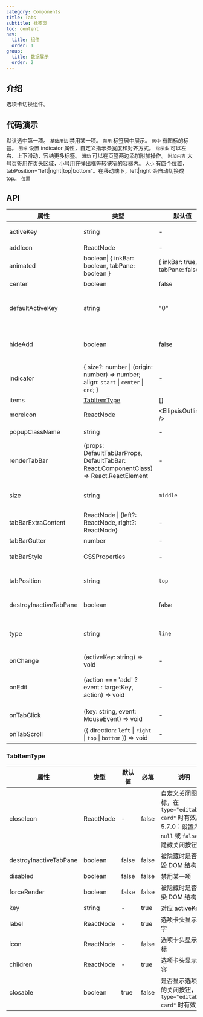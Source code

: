 ```yaml
---
category: Components
title: Tabs
subtitle: 标签页
toc: content
nav:
  title: 组件
  order: 1
group:
  title: 数据展示
  order: 2
---
```


## 介绍

选项卡切换组件。

## 代码演示

默认选中第一项。
<code src="./demo/base.tsx">基础用法</code>
禁用某一项。
<code src="./demo/disable.tsx">禁用</code>
标签居中展示。
<code src="./demo/center.tsx">居中</code>
有图标的标签。
<code src="./demo/icon.tsx">图标</code>
设置 indicator 属性，自定义指示条宽度和对齐方式。
<code src="./demo/indicator.tsx">指示条</code>
可以左右、上下滑动，容纳更多标签。
<code src="./demo/slide.tsx">滑动</code>
可以在页签两边添加附加操作。
<code src="./demo/tabBarExtraContent.tsx">附加内容</code>
大号页签用在页头区域，小号用在弹出框等较狭窄的容器内。
<code src="./demo/size.tsx">大小</code>
有四个位置，tabPosition="left|right|top|bottom"。在移动端下，left|right 会自动切换成 top。
<code src="./demo/tabPosition.tsx">位置</code>

## API

| 属性                   | 类型                                                                                   | 默认值                           | 必填  | 说明                                                     |
| ---------------------- | -------------------------------------------------------------------------------------- | -------------------------------- | ----- | -------------------------------------------------------- |
| activeKey              | string                                                                                 | -                                | false | 当前激活 tab 面板的 key                                  |
| addIcon                | ReactNode                                                                              | -                                | false | 自定义添加按钮                                           |
| animated               | boolean\| { inkBar: boolean, tabPane: boolean }                                        | { inkBar: true, tabPane: false } | false | 是否使用动画切换 Tabs                                    |
| center                 | boolean                                                                                | false                            | false | 标签居中展示                                             |
| defaultActiveKey       | string                                                                                 | "0"                              | false | 初始化选中面板的 key，如果没有设置 activeKey             |
| hideAdd                | boolean                                                                                | false                            | false | 是否隐藏加号图标，在 `type="editable-card"` 时有效       |
| indicator              | { size?: number \| (origin: number) => number; align: `start` \| `center` \| `end`; }  | -                                | false | 自定义指示条的长度和对齐方式                             |
| items                  | [TabItemType](#tabitemtype)                                                            | []                               | false | 配置选项卡内容                                           |
| moreIcon               | ReactNode                                                                              | &lt;EllipsisOutlined />          | false | 自定义折叠 icon                                          |
| popupClassName         | string                                                                                 | -                                | false | 更多菜单的 `className`                                   |
| renderTabBar           | (props: DefaultTabBarProps, DefaultTabBar: React.ComponentClass) => React.ReactElement | -                                | false | 替换 TabBar，用于二次封装标签头                          |
| size                   | string                                                                                 | `middle`                         | false | 大小，提供 `large` `middle` 和 `small` 三种大小          |
| tabBarExtraContent     | ReactNode \| {left?: ReactNode, right?: ReactNode}                                     | -                                | false | tab bar 上额外的元素                                     |
| tabBarGutter           | number                                                                                 | -                                | false | tabs 之间的间隙                                          |
| tabBarStyle            | CSSProperties                                                                          | -                                | false | tab bar 的样式对象                                       |
| tabPosition            | string                                                                                 | `top`                            | false | 页签位置，可选值有 `top` `right` `bottom` `left`         |
| destroyInactiveTabPane | boolean                                                                                | false                            | false | 被隐藏时是否销毁 DOM 结构                                |
| type                   | string                                                                                 | `line`                           | false | 页签的基本样式，可选 `line`、`card` `editable-card` 类型 |
| onChange               | (activeKey: string) => void                                                            | -                                | false | 切换面板的回调                                           |
| onEdit                 | (action === 'add' ? event : targetKey, action) => void                                 | -                                | false | 新增和删除页签的回调，在 `type="editable-card"` 时有效   |
| onTabClick             | (key: string, event: MouseEvent) => void                                               | -                                | false | tab 被点击的回调                                         |
| onTabScroll            | ({ direction: `left` \| `right` \| `top` \| `bottom` }) => void                        | -                                | false | tab 滚动时触发                                           |

### TabItemType

| 属性                   | 类型      | 默认值 | 必填  | 说明                                                                                             |
| ---------------------- | --------- | ------ | ----- | ------------------------------------------------------------------------------------------------ |
| closeIcon              | ReactNode | -      | false | 自定义关闭图标，在 `type="editable-card"` 时有效。5.7.0：设置为 `null` 或 `false` 时隐藏关闭按钮 |
| destroyInactiveTabPane | boolean   | false  | false | 被隐藏时是否销毁 DOM 结构                                                                        |
| disabled               | boolean   | false  | false | 禁用某一项                                                                                       |
| forceRender            | boolean   | false  | false | 被隐藏时是否渲染 DOM 结构                                                                        |
| key                    | string    | -      | true  | 对应 activeKey                                                                                   |
| label                  | ReactNode | -      | true  | 选项卡头显示文字                                                                                 |
| icon                   | ReactNode | -      | false | 选项卡头显示图标                                                                                 |
| children               | ReactNode | -      | true  | 选项卡头显示内容                                                                                 |
| closable               | boolean   | true   | false | 是否显示选项卡的关闭按钮，在 `type="editable-card"` 时有效                                       |
